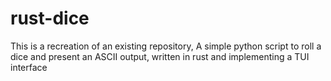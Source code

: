 # rust-dice

This is a recreation of an existing repository, A simple python script to roll a dice and present an ASCII output, written in rust and implementing a TUI interface

